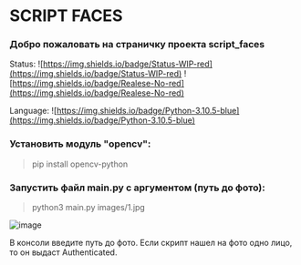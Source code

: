 # SCRIPT FACES

### Добро пожаловать на страничку проекта script_faces

Status: ![https://img.shields.io/badge/Status-WIP-red](https://img.shields.io/badge/Status-WIP-red) ![https://img.shields.io/badge/Realese-No-red](https://img.shields.io/badge/Realese-No-red)

Language: ![https://img.shields.io/badge/Python-3.10.5-blue](https://img.shields.io/badge/Python-3.10.5-blue)

### Установить модуль "opencv":
> pip install opencv-python

### Запустить файл main.py с аргументом (путь до фото):
> python3 main.py images/1.jpg

![image](https://user-images.githubusercontent.com/64857946/163720551-68753f55-a59d-45b9-ba5d-8b4d1a2836b3.png)

В консоли введите путь до фото.
Если скрипт нашел на фото одно лицо, то он выдаст Authenticated.
